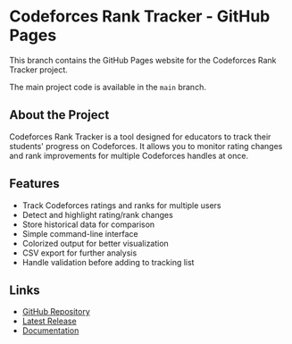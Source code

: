 # Codeforces Rank Tracker - GitHub Pages

This branch contains the GitHub Pages website for the Codeforces Rank Tracker project.

The main project code is available in the `main` branch.

## About the Project

Codeforces Rank Tracker is a tool designed for educators to track their students' progress on Codeforces. It allows you to monitor rating changes and rank improvements for multiple Codeforces handles at once.

## Features

- Track Codeforces ratings and ranks for multiple users
- Detect and highlight rating/rank changes
- Store historical data for comparison
- Simple command-line interface
- Colorized output for better visualization
- CSV export for further analysis
- Handle validation before adding to tracking list

## Links

- [GitHub Repository](https://github.com/shafiswapnil/cf_handle_tracker)
- [Latest Release](https://github.com/shafiswapnil/cf_handle_tracker/releases/latest)
- [Documentation](https://github.com/shafiswapnil/cf_handle_tracker/blob/main/README.md)

